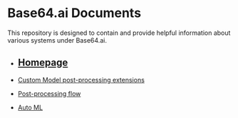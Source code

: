 # Base64.ai Documents
This repository is designed to contain and provide helpful information about various systems under Base64.ai.

* ## [Homepage](https://github.com/base64ai/docs/wiki)


* [Custom Model post-processing extensions]([https://github.com/base64ai/docs/wiki/Post%E2%80%90processing-flow](https://github.com/base64ai/docs/wiki/Custom-Model-post%E2%80%90processing-extensions))

* [Post-processing flow](https://github.com/base64ai/docs/wiki/Post%E2%80%90processing-flow)

* [Auto ML](https://github.com/base64ai/docs/wiki/Base64.ai-Auto-ML)

